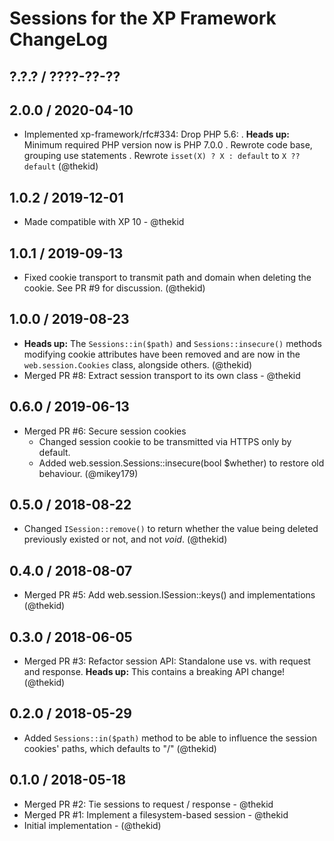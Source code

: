 Sessions for the XP Framework ChangeLog
========================================================================

## ?.?.? / ????-??-??

## 2.0.0 / 2020-04-10

* Implemented xp-framework/rfc#334: Drop PHP 5.6:
  . **Heads up:** Minimum required PHP version now is PHP 7.0.0
  . Rewrote code base, grouping use statements
  . Rewrote `isset(X) ? X : default` to `X ?? default`
  (@thekid)

## 1.0.2 / 2019-12-01

* Made compatible with XP 10 - @thekid

## 1.0.1 / 2019-09-13

* Fixed cookie transport to transmit path and domain when deleting the
  cookie. See PR #9 for discussion.
  (@thekid)

## 1.0.0 / 2019-08-23

* **Heads up:** The `Sessions::in($path)` and `Sessions::insecure()`
  methods modifying cookie attributes have been removed and are now in
  the `web.session.Cookies` class, alongside others.
  (@thekid)
* Merged PR #8: Extract session transport to its own class - @thekid

## 0.6.0 / 2019-06-13

* Merged PR #6: Secure session cookies
  - Changed session cookie to be transmitted via HTTPS only by default.
  - Added web.session.Sessions::insecure(bool $whether) to restore old behaviour.
  (@mikey179)

## 0.5.0 / 2018-08-22

* Changed `ISession::remove()` to return whether the value being deleted
  previously existed or not, and not *void*.
  (@thekid)

## 0.4.0 / 2018-08-07

* Merged PR #5: Add web.session.ISession::keys() and implementations
  (@thekid)

## 0.3.0 / 2018-06-05

* Merged PR #3: Refactor session API: Standalone use vs. with request
  and response. **Heads up:** This contains a breaking API change!
  (@thekid)

## 0.2.0 / 2018-05-29

* Added `Sessions::in($path)` method to be able to influence the session 
  cookies' paths, which defaults to "/"
  (@thekid)

## 0.1.0 / 2018-05-18

* Merged PR #2: Tie sessions to request / response - @thekid
* Merged PR #1: Implement a filesystem-based session - @thekid
* Initial implementation - (@thekid)
